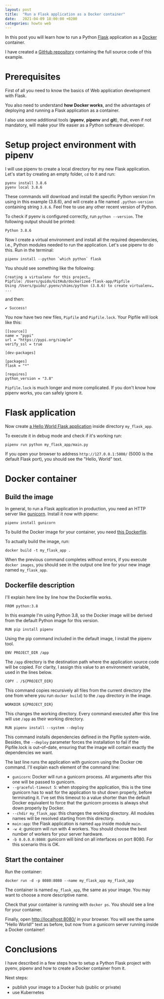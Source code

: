 ```yaml
---
layout: post
title:  "Run a Flask application as a Docker container"
date:   2021-04-09 18:00:00 +0200
categories: howto web
---
```

In this post you will learn how to run a Python [Flask](https://flask.palletsprojects.com/en/1.1.x/) application as a [Docker](https://en.wikipedia.org/wiki/Docker_(software)) container.

I have created a [GitHub repository](https://github.com/guidoman/dockerized-flask-app) containing the full source code of this example.

# Prerequisites
First of all you need to know the basics of Web application development with Flask.

You also need to understand __how Docker works__, and the advantages of deploying and running a Flask application as a container.

I also use some additional tools (__pyenv__, __pipenv__ and __git__), that, even if not mandatory, will make your life easier as a Python software developer.

# Setup project environment with __pipenv__
I will use pipenv to create a local directory for my new Flask application. Let's start by creating an empty folder, `cd` to it and run:
```
pyenv install 3.8.6
pyenv local 3.8.6
```

These commands will download and install the specific Python version I'm using in this example (3.8.6), and will create a file named `.python-version` containing string `3.8.6`. Feel free to use any other recent version of Python.

To check if pyenv is configured correctly, run `python --version`. The following output should be printed:
```
Python 3.8.6
```
Now I create a virtual environment and install all the required dependencies, i.e., Python modules needed to run the application. Let's use pipenv to do this. Run in the terminal:
```
pipenv install --python `which python` flask 
```

You should see something like the following:
```
Creating a virtualenv for this project…
Pipfile: /Users/guido/GitHub/dockerized-flask-app/Pipfile
Using /Users/guido/.pyenv/shims/python (3.8.6) to create virtualenv…
...
```

and then:
```
✔ Success!
```

You now have two new files, `Pipfile` and `Pipfile.lock`. Your Pipfile will look like this:
```
[[source]]
name = "pypi"
url = "https://pypi.org/simple"
verify_ssl = true

[dev-packages]

[packages]
flask = "*"

[requires]
python_version = "3.8"
```

`Pipfile.lock` is much longer and more complicated. If you don't know how pipenv works, you can safely ignore it.

# Flask application
Now create [a Hello World Flask application](https://github.com/guidoman/dockerized-flask-app/blob/main/my_flask_app/main.py) inside directory `my_flask_app`.

To execute it in debug mode and check if it's working run:
```
pipenv run python my_flask_app/main.py
```

If you open your browser to address `http://127.0.0.1:5000/` (5000 is the default Flask port), you should see the "Hello, World" text.

# Docker container

## Build the image
In general, to run a Flask application in production, you need an HTTP server like [gunicorn](https://gunicorn.org/). Install it now with pipenv:
```
pipenv install gunicorn
```

To build the Docker image for your container, you need [this Dockerfile](https://github.com/guidoman/dockerized-flask-app/blob/main/Dockerfile).

To actually build the image, run:
```
docker build -t my_flask_app .
```

When the previous command completes without errors, if you execute `docker images`, you should see in the output one line for your new image named `my_flask_app`.


## Dockerfile description
I'll explain here line by line how the Dockerfile works.

```
FROM python:3.8
```

In this example I'm using Python 3.8, so the Docker image will be derived from the default Python image for this version.

```
RUN pip install pipenv
```

Using the pip command included in the default image, I install the pipenv tool.

```
ENV PROJECT_DIR /app
```

The `/app` directory is the destination path where the application source code will be copied. For clarity, I assign this value to an environment variable,  used in the lines below.

```
COPY . /${PROJECT_DIR}
```

This command copies recursively all files from the current directory (the one from where you run `docker build`) to the `/app` directory in the image.

```
WORKDIR ${PROJECT_DIR}
```

This changes the working directory. Every command executed after this line will use `/app` as their working directory.

```
RUN pipenv install --system --deploy
```

This command installs dependencies defined in the Pipfile system-wide. Besides, the `--deploy` parameter forces the installation to fail if the Pipfile.lock is out–of–date, ensuring that the image will contain exactly the dependencies we want.

The last line runs the application with gunicorn using the Docker `CMD` command. I'll explain each element of the command line:

- `gunicorn`: Docker will run a gunicorn process. All arguments after this one will be passed to gunicorn.
- `--graceful-timeout 5`: when stopping the application, this is the time gunicorn has to wait for the application to shut down properly, before terminating it. I've set this timeout to a value shorter than the default Docker equivalent to force that the gunicorn process is always shut down properly by Docker.
- `--chdir my_flask_app`: this changes the working directory. All modules names will be resolved starting from this directory.
- `main:app`: the Flask application is named `app` inside module `main`.
- `-w 4`: gunicorn will run with 4 workers. You should choose the best number of workers for your server hardware.
- `-b 0.0.0.0:8080`: gunicorn will bind on all interfaces on port 8080. For this scenario this is OK.

## Start the container

Run the container:
```
docker run -d -p 8080:8080 --name my_flask_app my_flask_app
```

The container is named `my_flask_app`, the same as your image. You may want to choose a more descriptive name.

Check that your container is running with `docker ps`. You should see a line for your container.

Finally, open [http://localhost:8080/](http://localhost:8080/) in your browser. You will see the same "Hello World!" text as before, but now from a gunicorn server running inside a Docker container!

# Conclusions
I have described in a few steps how to setup a Python Flask project with pyenv, pipenv and how to create a Docker container from it.

Next steps:
- publish your image to a Docker hub (public or private)
- use Kubernetes




